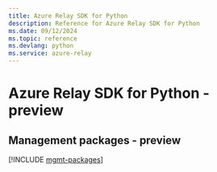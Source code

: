```yaml
---
title: Azure Relay SDK for Python
description: Reference for Azure Relay SDK for Python
ms.date: 09/12/2024
ms.topic: reference
ms.devlang: python
ms.service: azure-relay
---
```

# Azure Relay SDK for Python - preview

## Management packages - preview
[!INCLUDE [mgmt-packages](relay-mgmt-index.md)]